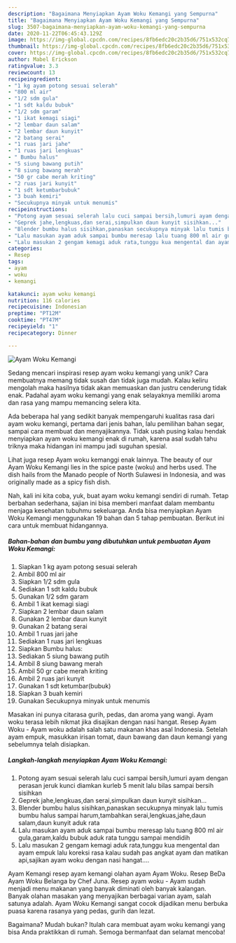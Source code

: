```yaml
---
description: "Bagaimana Menyiapkan Ayam Woku Kemangi yang Sempurna"
title: "Bagaimana Menyiapkan Ayam Woku Kemangi yang Sempurna"
slug: 3507-bagaimana-menyiapkan-ayam-woku-kemangi-yang-sempurna
date: 2020-11-22T06:45:43.129Z
image: https://img-global.cpcdn.com/recipes/8fb6edc20c2b35d6/751x532cq70/ayam-woku-kemangi-foto-resep-utama.jpg
thumbnail: https://img-global.cpcdn.com/recipes/8fb6edc20c2b35d6/751x532cq70/ayam-woku-kemangi-foto-resep-utama.jpg
cover: https://img-global.cpcdn.com/recipes/8fb6edc20c2b35d6/751x532cq70/ayam-woku-kemangi-foto-resep-utama.jpg
author: Mabel Erickson
ratingvalue: 3.3
reviewcount: 13
recipeingredient:
- "1 kg ayam potong sesuai selerah"
- "800 ml air"
- "1/2 sdm gula"
- "1 sdt kaldu bubuk"
- "1/2 sdm garam"
- "1 ikat kemagi siagi"
- "2 lembar daun salam"
- "2 lembar daun kunyit"
- "2 batang serai"
- "1 ruas jari jahe"
- "1 ruas jari lengkuas"
- " Bumbu halus"
- "5 siung bawang putih"
- "8 siung bawang merah"
- "50 gr cabe merah kriting"
- "2 ruas jari kunyit"
- "1 sdt ketumbarbubuk"
- "3 buah kemiri"
- "Secukupnya minyak untuk menumis"
recipeinstructions:
- "Potong ayam sesuai selerah lalu cuci sampai bersih,lumuri ayam dengan perasan jeruk kunci diamkan kurleb 5 menit lalu bilas sampai bersih sisihkan"
- "Geprek jahe,lengkuas,dan serai,simpulkan daun kunyit sisihkan..."
- "Blender bumbu halus sisihkan,panaskan secukupnya minyak lalu tumis bumbu halus sampai harum,tambahkan serai,lengkuas,jahe,daun salam,daun kunyit aduk rata"
- "Lalu masukan ayam aduk sampai bumbu meresap lalu tuang 800 ml air gula,garam,kaldu bubuk aduk rata tunggu sampai mendidih"
- "Lalu masukan 2 gengam kemagi aduk rata,tunggu kua mengental dan ayam empuk lalu koreksi rasa kalau sudah pas angkat ayam dan matikan api,sajikan ayam woku dengan nasi hangat...."
categories:
- Resep
tags:
- ayam
- woku
- kemangi

katakunci: ayam woku kemangi 
nutrition: 116 calories
recipecuisine: Indonesian
preptime: "PT12M"
cooktime: "PT47M"
recipeyield: "1"
recipecategory: Dinner

---
```



![Ayam Woku Kemangi](https://img-global.cpcdn.com/recipes/8fb6edc20c2b35d6/751x532cq70/ayam-woku-kemangi-foto-resep-utama.jpg)

Sedang mencari inspirasi resep ayam woku kemangi yang unik? Cara membuatnya memang tidak susah dan tidak juga mudah. Kalau keliru mengolah maka hasilnya tidak akan memuaskan dan justru cenderung tidak enak. Padahal ayam woku kemangi yang enak selayaknya memiliki aroma dan rasa yang mampu memancing selera kita.

Ada beberapa hal yang sedikit banyak mempengaruhi kualitas rasa dari ayam woku kemangi, pertama dari jenis bahan, lalu pemilihan bahan segar, sampai cara membuat dan menyajikannya. Tidak usah pusing kalau hendak menyiapkan ayam woku kemangi enak di rumah, karena asal sudah tahu triknya maka hidangan ini mampu jadi suguhan spesial.

Lihat juga resep Ayam woku kemanggi enak lainnya. The beauty of our Ayam Woku Kemangi lies in the spice paste (woku) and herbs used. The dish hails from the Manado people of North Sulawesi in Indonesia, and was originally made as a spicy fish dish.


Nah, kali ini kita coba, yuk, buat ayam woku kemangi sendiri di rumah. Tetap berbahan sederhana, sajian ini bisa memberi manfaat dalam membantu menjaga kesehatan tubuhmu sekeluarga. Anda bisa menyiapkan Ayam Woku Kemangi menggunakan 19 bahan dan 5 tahap pembuatan. Berikut ini cara untuk membuat hidangannya.

<!--inarticleads1-->

##### Bahan-bahan dan bumbu yang dibutuhkan untuk pembuatan Ayam Woku Kemangi:

1. Siapkan 1 kg ayam potong sesuai selerah
1. Ambil 800 ml air
1. Siapkan 1/2 sdm gula
1. Sediakan 1 sdt kaldu bubuk
1. Gunakan 1/2 sdm garam
1. Ambil 1 ikat kemagi siagi
1. Siapkan 2 lembar daun salam
1. Gunakan 2 lembar daun kunyit
1. Gunakan 2 batang serai
1. Ambil 1 ruas jari jahe
1. Sediakan 1 ruas jari lengkuas
1. Siapkan  Bumbu halus:
1. Sediakan 5 siung bawang putih
1. Ambil 8 siung bawang merah
1. Ambil 50 gr cabe merah kriting
1. Ambil 2 ruas jari kunyit
1. Gunakan 1 sdt ketumbar(bubuk)
1. Siapkan 3 buah kemiri
1. Gunakan Secukupnya minyak untuk menumis


Masakan ini punya citarasa gurih, pedas, dan aroma yang wangi. Ayam woku terasa lebih nikmat jika disajikan dengan nasi hangat. Resep Ayam Woku - Ayam woku adalah salah satu makanan khas asal Indonesia. Setelah ayam empuk, masukkan irisan tomat, daun bawang dan daun kemangi yang sebelumnya telah disiapkan. 

<!--inarticleads2-->

##### Langkah-langkah menyiapkan Ayam Woku Kemangi:

1. Potong ayam sesuai selerah lalu cuci sampai bersih,lumuri ayam dengan perasan jeruk kunci diamkan kurleb 5 menit lalu bilas sampai bersih sisihkan
1. Geprek jahe,lengkuas,dan serai,simpulkan daun kunyit sisihkan...
1. Blender bumbu halus sisihkan,panaskan secukupnya minyak lalu tumis bumbu halus sampai harum,tambahkan serai,lengkuas,jahe,daun salam,daun kunyit aduk rata
1. Lalu masukan ayam aduk sampai bumbu meresap lalu tuang 800 ml air gula,garam,kaldu bubuk aduk rata tunggu sampai mendidih
1. Lalu masukan 2 gengam kemagi aduk rata,tunggu kua mengental dan ayam empuk lalu koreksi rasa kalau sudah pas angkat ayam dan matikan api,sajikan ayam woku dengan nasi hangat....


Ayam Kemangi resep ayam kemangi olahan ayam Ayam Woku. Resep BeDa Ayam Woku Belanga by Chef Juna. Resep ayam woku - Ayam sudah menjadi menu makanan yang banyak diminati oleh banyak kalangan. Banyak olahan masakan yang menyajikan berbagai varian ayam, salah satunya adalah. Ayam Woku Kemangi sangat cocok dijadikan menu berbuka puasa karena rasanya yang pedas, gurih dan lezat. 

Bagaimana? Mudah bukan? Itulah cara membuat ayam woku kemangi yang bisa Anda praktikkan di rumah. Semoga bermanfaat dan selamat mencoba!
